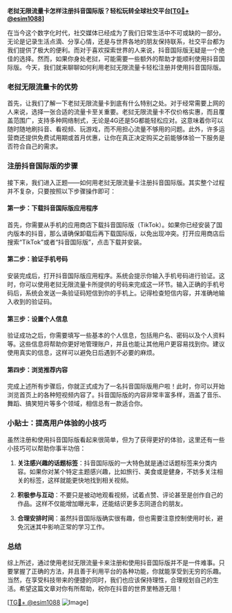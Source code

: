 **老挝无限流量卡怎样注册抖音国际版？轻松玩转全球社交平台[[TG💪+ @esim1088](https://t.me/s/esim1088)]**

在当今这个数字化时代，社交媒体已经成为了我们日常生活中不可或缺的一部分。无论是记录生活点滴、分享心情，还是与世界各地的朋友保持联系，社交平台都为我们提供了极大的便利。而对于喜欢探索世界的人来说，抖音国际版无疑是一个绝佳的选择。然而，如果你身处老挝，可能需要一些额外的帮助才能顺利使用抖音国际版。今天，我们就来聊聊如何利用老挝无限流量卡轻松注册并使用抖音国际版。

### 老挝无限流量卡的优势

首先，让我们了解一下老挝无限流量卡到底有什么特别之处。对于经常需要上网的人来说，选择一张合适的流量卡至关重要。老挝无限流量卡不仅价格实惠，而且覆盖范围广，支持多种网络制式，无论是4G还是5G都能轻松应对。这意味着你可以随时随地刷抖音、看视频、玩游戏，而不用担心流量不够用的问题。此外，许多运营商还提供免费试用期或首月优惠，让你在真正决定购买之前能够体验一下服务是否符合自己的需求。

### 注册抖音国际版的步骤

接下来，我们进入正题——如何用老挝无限流量卡注册抖音国际版。其实整个过程并不复杂，只要按照以下步骤操作即可：

#### 第一步：下载抖音国际版应用程序
首先，你需要从手机的应用商店下载抖音国际版（TikTok）。如果你已经安装了国内版本的抖音，那么请确保卸载后再下载国际版，以免出现冲突。打开应用商店后搜索“TikTok”或者“抖音国际版”，点击下载并安装。

#### 第二步：验证手机号码
安装完成后，打开抖音国际版应用程序。系统会提示你输入手机号码进行验证。这时，你可以使用老挝无限流量卡所提供的号码来完成这一环节。输入正确的手机号码后，系统会发送一条验证码短信到你的手机上。记得检查短信内容，并准确地输入收到的验证码。

#### 第三步：设置个人信息
验证成功之后，你需要填写一些基本的个人信息，包括用户名、密码以及个人资料等。这些信息将帮助你更好地管理账户，并且也能让其他用户更容易找到你。建议使用真实的信息，这样可以避免日后遇到不必要的麻烦。

#### 第四步：浏览推荐内容
完成上述所有步骤后，你就正式成为了一名抖音国际版用户啦！此时，你可以开始浏览首页上的各种短视频内容了。抖音国际版的内容非常丰富多样，涵盖了音乐、舞蹈、搞笑短片等多个领域，相信总有一款适合你。

### 小贴士：提高用户体验的小技巧

虽然注册和使用抖音国际版看起来很简单，但为了获得更好的体验，这里还有一些小技巧可以帮助你事半功倍：

1. **关注感兴趣的话题标签**：抖音国际版的一大特色就是通过话题标签来分类内容。如果你对某个特定主题感兴趣，比如旅行、美食或是健身，不妨多关注相关的标签，这样就能更快地找到相关视频。
   
2. **积极参与互动**：不要只是被动地观看视频，试着点赞、评论甚至是创作自己的作品。这样不仅能增加曝光率，还能结识更多志同道合的朋友。

3. **合理安排时间**：虽然抖音国际版确实很有趣，但也需要注意控制使用时长，避免沉迷其中影响正常的学习工作。

### 总结

综上所述，通过使用老挝无限流量卡来注册和使用抖音国际版并不是一件难事。只要掌握了正确的方法，并且善于利用平台的各种功能，你就能享受到无穷的乐趣。当然，在享受科技带来的便捷的同时，我们也应该保持理性，合理规划自己的生活。希望这篇文章对你有所帮助，祝你在抖音的世界里畅游无阻！

[[TG💪+ @esim1088](https://t.me/s/esim1088) ![Image](https://i.postimg.cc/4NQfJmqS/Snipaste-2025-05-13-00-14-12.png)]